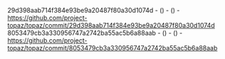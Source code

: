 29d398aab714f384e93be9a20487f80a30d1074d -  () -  () - https://github.com/project-topaz/topaz/commit/29d398aab714f384e93be9a20487f80a30d1074d
8053479cb3a330956747a2742ba55ac5b6a88aab -  () -  () - https://github.com/project-topaz/topaz/commit/8053479cb3a330956747a2742ba55ac5b6a88aab
